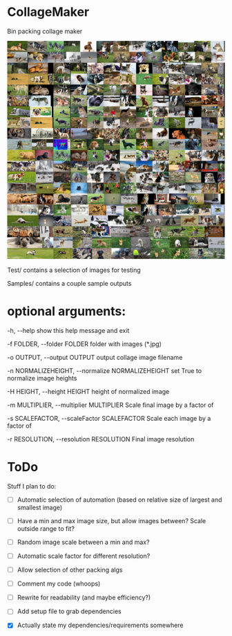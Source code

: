 # CollageMaker
Bin packing collage maker

![Normalized](https://github.com/q3w3e3/CollageMaker/blob/master/Samples/Normalized.jpg)


Test/ contains a selection of images for testing

Samples/ contains a couple sample outputs

# optional arguments:

  -h, --help            show this help message and exit
  
  -f FOLDER, --folder FOLDER
                        folder with images (*.jpg)
                        
  -o OUTPUT, --output OUTPUT
                        output collage image filename
                        
  -n NORMALIZEHEIGHT, --normalize NORMALIZEHEIGHT
                        set True to normalize image heights
                        
  -H HEIGHT, --height HEIGHT
                        height of normalized image
                        
  -m MULTIPLIER, --multiplier MULTIPLIER
                        Scale final image by a factor of
                        
  -s SCALEFACTOR, --scaleFactor SCALEFACTOR
                        Scale each image by a factor of
                        
  -r RESOLUTION, --resolution RESOLUTION
                        Final image resolution

# ToDo

Stuff I plan to do:

- [ ] Automatic selection of automation (based on relative size of largest and smallest image)
- [ ] Have a min and max image size, but allow images between? Scale outside range to fit?
- [ ] Random image scale between a min and max?
- [ ] Automatic scale factor for different resolution?
- [ ] Allow selection of other packing algs
- [ ] Comment my code (whoops)
- [ ] Rewrite for readability (and maybe efficiency?)
- [ ] Add setup file to grab dependencies
- [x] Actually state my dependencies/requirements somewhere


